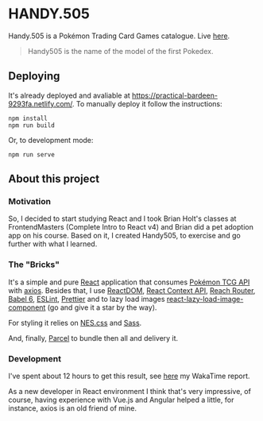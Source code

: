 # HANDY.505

Handy.505 is a Pokémon Trading Card Games catalogue.
Live [here](https://practical-bardeen-9293fa.netlify.com/).

> Handy505 is the name of the model of the first Pokedex.

## Deploying

It's already deployed and avaliable at https://practical-bardeen-9293fa.netlify.com/.
To manually deploy it follow the instructions:

```
npm install
npm run build

```

Or, to development mode:

```
npm run serve 
```

## About this project

### Motivation
So, I decided to start studying React and I took Brian Holt's classes at FrontendMasters (Complete Intro to React v4) and Brian did a pet adoption app on his course.
Based on it, I created Handy505, to exercise and go further with what I learned.

### The "Bricks"

It's a simple and pure [React](https://reactjs.org/) application that consumes [Pokémon TCG API](https://pokemontcg.io/) with [axios](https://github.com/axios/axios). Besides that, I use [ReactDOM](https://reactjs.org/docs/react-dom.html), [React Context API](https://reactjs.org/docs/context.html), [Reach Router](https://reach.tech/router), [Babel 6](https://babeljs.io/docs/en/6.26.3/index.html), [ESLint](https://eslint.org/), [Prettier](https://prettier.io/) and to lazy load images [react-lazy-load-image-component](https://github.com/Aljullu/react-lazy-load-image-component) (go and give it a star by the way).

For styling  it relies on [NES.css](https://nostalgic-css.github.io/NES.css/) and [Sass](https://sass-lang.com/).

And, finally, [Parcel](https://parceljs.org/) to bundle then all and delivery it.

### Development

I've spent about 12 hours to get this result, see [here](https://wakatime.com/@joelxr/projects/athjjaxxgc?start=2019-01-03&end=2019-01-09) my WakaTime report.

As a new developer in React environment I think that's very impressive, of course, having experience with Vue.js and Angular helped a little, for instance, axios is an old friend of mine.
